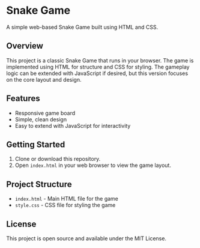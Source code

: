 # Snake Game

A simple web-based Snake Game built using HTML and CSS.

## Overview
This project is a classic Snake Game that runs in your browser. The game is implemented using HTML for structure and CSS for styling. The gameplay logic can be extended with JavaScript if desired, but this version focuses on the core layout and design.

## Features
- Responsive game board
- Simple, clean design
- Easy to extend with JavaScript for interactivity

## Getting Started
1. Clone or download this repository.
2. Open `index.html` in your web browser to view the game layout.

## Project Structure
- `index.html` - Main HTML file for the game
- `style.css` - CSS file for styling the game

## License
This project is open source and available under the MIT License.
